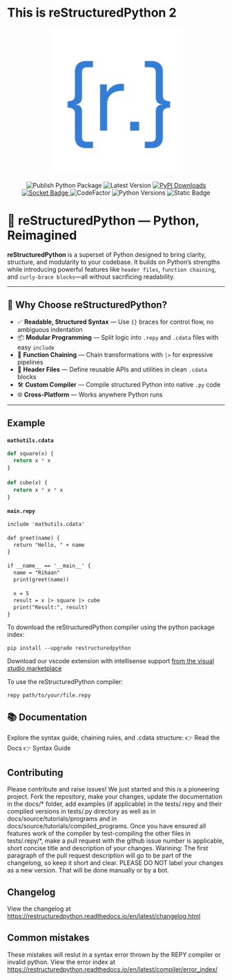 <h1 align="left"> This is reStructuredPython 2 </h1>

<p align="center">
    <img src="https://github.com/sharktide/repython-vs/blob/main/icons/icon.png">
</p>
<!-- ![logo](https://github.com/sharktide/repython-vs/blob/main/icons/icon.png)
 -->
 
<p align="center">
  <img src="https://github.com/sharktide/restructuredpython/actions/workflows/publish.yml/badge.svg?branch=main" alt="Publish Python Package">
  <img src="https://img.shields.io/badge/dynamic/toml?url=https%3A%2F%2Fraw.githubusercontent.com%2Fsharktide%2Frestructuredpython%2Frefs%2Fheads%2Fmain%2Fpyproject.toml&query=%24.project.version&label=Latest" alt="Latest Version">
  <a href="https://pepy.tech/projects/restructuredpython">
    <img src="https://static.pepy.tech/badge/restructuredpython/month" alt="PyPI Downloads">
  </a>
  <a href="https://socket.dev/pypi/package/restructuredpython/overview/2.4.0/tar-gz">
    <img src="https://socket.dev/api/badge/pypi/package/restructuredpython/2.4.0?artifact_id=tar-gz" alt="Socket Badge">
  </a>

  <img src="https://www.codefactor.io/repository/github/sharktide/restructuredpython/badge" alt="CodeFactor">
  <img src="https://img.shields.io/pypi/pyversions/restructuredpython" alt="Python Versions">
  <img alt="Static Badge" src="https://img.shields.io/badge/license-apache--2.0-red">
</p>

# 🔷 reStructuredPython — Python, Reimagined

**reStructuredPython** is a superset of Python designed to bring clarity, structure, and modularity to your codebase. It builds on Python’s strengths while introducing powerful features like `header files`, `function chaining`, and `curly-brace blocks`—all without sacrificing readability.

---

## 🚀 Why Choose reStructuredPython?

- ✅ **Readable, Structured Syntax** — Use `{}` braces for control flow, no ambiguous indentation
- 📦 **Modular Programming** — Split logic into `.repy` and `.cdata` files with easy `include`
- 🔗 **Function Chaining** — Chain transformations with `|>` for expressive pipelines
- 📄 **Header Files** — Define reusable APIs and utilities in clean `.cdata` blocks
- 🛠️ **Custom Compiler** — Compile structured Python into native `.py` code
- 🌐 **Cross-Platform** — Works anywhere Python runs

---

## Example

**`mathutils.cdata`**
```python
def square(x) {
  return x * x
}

def cube(x) {
  return x * x * x
}
```

**`main.repy`**

```
include 'mathutils.cdata'

def greet(name) {
  return "Hello, " + name
}

if __name__ == '__main__' {
  name = "Rihaan"
  print(greet(name))

  x = 5
  result = x |> square |> cube
  print("Result:", result)
}
```


To download the reStructuredPython compiler using the python package index:

```shell
pip install --upgrade restructuredpython
```
Download our vscode extension with intellisense support [from the visual studio marketplace](https://marketplace.visualstudio.com/items?itemName=RihaanMeher.restructuredpython)

To use the reStructuredPython compiler:

```shell
repy path/to/your/file.repy
```

## 📚 Documentation
Explore the syntax guide, chaining rules, and .cdata structure: 👉 Read the Docs 👉 Syntax Guide

## Contributing

Please contribute and raise issues! We just started and this is a pioneering project. Fork the repository, make your changes, update the documentation in the docs/* folder, add examples (if applicable) in the tests/.repy and their compiled versions in tests/.py directory as well as in docs/source/tutorials/programs and in docs/source/tutorials/compiled_programs. Once you have ensured all features work of the compiler by test-compiling the other files in tests/.repy/*, make a pull request with the github issue number is applicable, short concise title and description of your changes. Warining: The first paragraph of the pull request description will go to be part of the changelong, so keep it short and clear. PLEASE DO NOT label your changes as a new version. That will be done manually or by a bot.

## Changelog

View the changelog at https://restructuredpython.readthedocs.io/en/latest/changelog.html

## Common mistakes

These mistakes will reslut in a syntax error thrown by the REPY compiler or invalid python.
View the error index at https://restructuredpython.readthedocs.io/en/latest/compiler/error_index/
